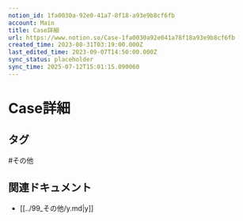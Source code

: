 ```yaml
---
notion_id: 1fa0030a-92e0-41a7-8f18-a93e9b8cf6fb
account: Main
title: Case詳細
url: https://www.notion.so/Case-1fa0030a92e041a78f18a93e9b8cf6fb
created_time: 2023-08-31T03:19:00.000Z
last_edited_time: 2023-09-07T14:50:00.000Z
sync_status: placeholder
sync_time: 2025-07-12T15:01:15.090060
---
```

# Case詳細


## タグ

#その他 

## 関連ドキュメント

- [[../99_その他/y.md|y]]
